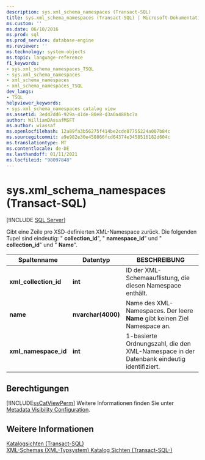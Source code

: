 ```yaml
---
description: sys.xml_schema_namespaces (Transact-SQL)
title: sys.xml_schema_namespaces (Transact-SQL) | Microsoft-Dokumentation
ms.custom: ''
ms.date: 06/10/2016
ms.prod: sql
ms.prod_service: database-engine
ms.reviewer: ''
ms.technology: system-objects
ms.topic: language-reference
f1_keywords:
- sys.xml_schema_namespaces_TSQL
- sys.xml_schema_namespaces
- xml_schema_namespaces
- xml_schema_namespaces_TSQL
dev_langs:
- TSQL
helpviewer_keywords:
- sys.xml_schema_namespaces catalog view
ms.assetid: 3ed42dd6-929a-41de-80e8-d3a0a488bc7a
author: WilliamDAssafMSFT
ms.author: wiassaf
ms.openlocfilehash: 12a89fa3b56275f414be2cde87755224a007b84c
ms.sourcegitcommit: a9e982e30e458866fcd64374e3458516182d604c
ms.translationtype: MT
ms.contentlocale: de-DE
ms.lasthandoff: 01/11/2021
ms.locfileid: "98097848"
---
```

# <a name="sysxml_schema_namespaces-transact-sql"></a>sys.xml_schema_namespaces (Transact-SQL)
[!INCLUDE [SQL Server](../../includes/applies-to-version/sqlserver.md)]

  Gibt eine Zeile pro XSD-definierten XML-Namespace zurück. Die folgenden Tupel sind eindeutig: " **collection_id**", " **namespace_id**" und " **collection_id**" und " **Name**".  
  
|Spaltenname|Datentyp|BESCHREIBUNG|  
|-----------------|---------------|-----------------|  
|**xml_collection_id**|**int**|ID der XML-Schemaauflistung, die diesen Namespace enthält.|  
|**name**|**nvarchar(4000)**|Name des XML-Namespaces. Der leere **Name** gibt keinen Ziel Namespace an.|  
|**xml_namespace_id**|**int**|1-basierte Ordnungszahl, die den XML-Namespace in der Datenbank eindeutig identifiziert.|  
  
## <a name="permissions"></a>Berechtigungen  
 [!INCLUDE[ssCatViewPerm](../../includes/sscatviewperm-md.md)] Weitere Informationen finden Sie unter [Metadata Visibility Configuration](../../relational-databases/security/metadata-visibility-configuration.md).  
  
## <a name="see-also"></a>Weitere Informationen  
 [Katalogsichten &#40;Transact-SQL&#41;](../../relational-databases/system-catalog-views/catalog-views-transact-sql.md)   
 [XML-Schemas &#40;XML-Typsystem&#41; Katalog Sichten &#40;Transact-SQL-&#41;](../../relational-databases/system-catalog-views/xml-schemas-xml-type-system-catalog-views-transact-sql.md)  
  
  
